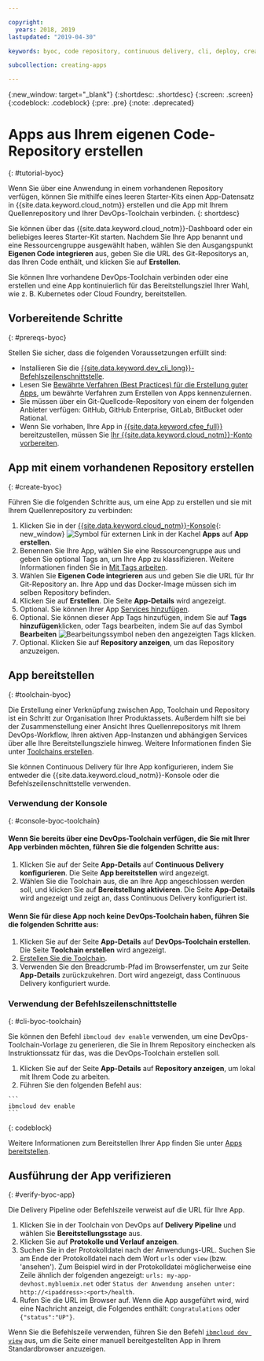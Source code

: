```yaml
---

copyright:
  years: 2018, 2019
lastupdated: "2019-04-30"

keywords: byoc, code repository, continuous delivery, cli, deploy, create app custom repo, custom repo, existing repo, custom code

subcollection: creating-apps

---
```


{:new_window: target="_blank"}
{:shortdesc: .shortdesc}
{:screen: .screen}
{:codeblock: .codeblock}
{:pre: .pre}
{:note: .deprecated}

# Apps aus Ihrem eigenen Code-Repository erstellen
{: #tutorial-byoc}

Wenn Sie über eine Anwendung in einem vorhandenen Repository verfügen, können Sie mithilfe eines leeren Starter-Kits einen App-Datensatz in {{site.data.keyword.cloud_notm}} erstellen und die App mit Ihrem Quellenrepository und Ihrer DevOps-Toolchain verbinden.
{: shortdesc}

Sie können über das {{site.data.keyword.cloud_notm}}-Dashboard oder ein beliebiges leeres Starter-Kit starten. Nachdem Sie Ihre App benannt und eine Ressourcengruppe ausgewählt haben, wählen Sie den Ausgangspunkt **Eigenen Code integrieren** aus, geben Sie die URL des Git-Repositorys an, das Ihren Code enthält, und klicken Sie auf **Erstellen**.

Sie können Ihre vorhandene DevOps-Toolchain verbinden oder eine erstellen und eine App kontinuierlich für das Bereitstellungsziel Ihrer Wahl, wie z. B. Kubernetes oder Cloud Foundry, bereitstellen.

## Vorbereitende Schritte
{: #prereqs-byoc}

Stellen Sie sicher, dass die folgenden Voraussetzungen erfüllt sind:

 * Installieren Sie die [{{site.data.keyword.dev_cli_long}}-Befehlszeilenschnittstelle](/docs/cli?topic=cloud-cli-ibmcloud-cli).
 * Lesen Sie [Bewährte Verfahren (Best Practices) für die Erstellung guter Apps](/docs/apps?topic=creating-apps-best-practice), um bewährte Verfahren zum Erstellen von Apps kennenzulernen.
 * Sie müssen über ein Git-Quellcode-Repository von einem der folgenden Anbieter verfügen: GitHub, GitHub Enterprise, GitLab, BitBucket oder Rational.
 * Wenn Sie vorhaben, Ihre App in [{{site.data.keyword.cfee_full}}](/docs/cloud-foundry?topic=cloud-foundry-about) bereitzustellen, müssen Sie [Ihr {{site.data.keyword.cloud_notm}}-Konto vorbereiten](/docs/cloud-foundry?topic=cloud-foundry-prepare).

## App mit einem vorhandenen Repository erstellen
{: #create-byoc}

Führen Sie die folgenden Schritte aus, um eine App zu erstellen und sie mit Ihrem Quellenrepository zu verbinden:

1. Klicken Sie in der [{{site.data.keyword.cloud_notm}}-Konsole](https://{DomainName}){: new_window} ![Symbol für externen Link](../../icons/launch-glyph.svg "Symbol für externen Link") in der Kachel **Apps** auf **App erstellen**.
2. Benennen Sie Ihre App, wählen Sie eine Ressourcengruppe aus und geben Sie optional Tags an, um Ihre App zu klassifizieren. Weitere Informationen finden Sie in [Mit Tags arbeiten](/docs/resources?topic=resources-tag).
3. Wählen Sie **Eigenen Code integrieren** aus und geben Sie die URL für Ihr Git-Repository an. Ihre App und das Docker-Image müssen sich im selben Repository befinden.
4. Klicken Sie auf **Erstellen**. Die Seite **App-Details** wird angezeigt.
5. Optional. Sie können Ihrer App [Services hinzufügen](/docs/apps?topic=creating-apps-add-resource).
6. Optional. Sie können dieser App Tags hinzufügen, indem Sie auf **Tags hinzufügen**klicken, oder Tags bearbeiten, indem Sie auf das Symbol **Bearbeiten** ![Bearbeitungssymbol](../../icons/edit-tagging.svg) neben den angezeigten Tags klicken.
7. Optional. Klicken Sie auf **Repository anzeigen**, um das Repository anzuzeigen.

## App bereitstellen
{: #toolchain-byoc}

Die Erstellung einer Verknüpfung zwischen App, Toolchain und Repository ist ein Schritt zur Organisation Ihrer Produktassets. Außerdem hilft sie bei der Zusammenstellung einer Ansicht Ihres Quellenrepositorys mit Ihrem DevOps-Workflow, Ihren aktiven App-Instanzen und abhängigen Services über alle Ihre Bereitstellungsziele hinweg. Weitere Informationen finden Sie unter [Toolchains erstellen](/docs/services/ContinuousDelivery?topic=ContinuousDelivery-toolchains_getting_started).

Sie können Continuous Delivery für Ihre App konfigurieren, indem Sie entweder die {{site.data.keyword.cloud_notm}}-Konsole oder die Befehlszeilenschnittstelle verwenden.

### Verwendung der Konsole
{: #console-byoc-toolchain}

#### Wenn Sie bereits über eine DevOps-Toolchain verfügen, die Sie mit Ihrer App verbinden möchten, führen Sie die folgenden Schritte aus:

1. Klicken Sie auf der Seite **App-Details** auf **Continuous Delivery konfigurieren**. Die Seite **App bereitstellen** wird angezeigt.
2. Wählen Sie die Toolchain aus, die an Ihre App angeschlossen werden soll, und klicken Sie auf **Bereitstellung aktivieren**. Die Seite **App-Details** wird angezeigt und zeigt an, dass Continuous Delivery konfiguriert ist.

#### Wenn Sie für diese App noch keine DevOps-Toolchain haben, führen Sie die folgenden Schritte aus:

1. Klicken Sie auf der Seite **App-Details** auf **DevOps-Toolchain erstellen**. Die Seite **Toolchain erstellen** wird angezeigt.
2. [Erstellen Sie die Toolchain](/docs/services/ContinuousDelivery?topic=ContinuousDelivery-toolchains_getting_started).
3. Verwenden Sie den Breadcrumb-Pfad im Browserfenster, um zur Seite **App-Details** zurückzukehren. Dort wird angezeigt, dass Continuous Delivery konfiguriert wurde.

### Verwendung der Befehlszeilenschnittstelle
{: #cli-byoc-toolchain}

Sie können den Befehl `ibmcloud dev enable` verwenden, um eine DevOps-Toolchain-Vorlage zu generieren, die Sie in Ihrem Repository einchecken als Instruktionssatz für das, was die DevOps-Toolchain erstellen soll. 

  1. Klicken Sie auf der Seite **App-Details** auf **Repository anzeigen**, um lokal mit Ihrem Code zu arbeiten.
  2. Führen Sie den folgenden Befehl aus:
    
    ```
    ibmcloud dev enable
    ```
   {: codeblock}

Weitere Informationen zum Bereitstellen Ihrer App finden Sie unter [Apps bereitstellen](/docs/apps?topic=creating-apps-deploying-apps).

## Ausführung der App verifizieren
{: #verify-byoc-app}

Die Delivery Pipeline oder Befehlszeile verweist auf die URL für Ihre App.

1. Klicken Sie in der Toolchain von DevOps auf **Delivery Pipeline** und wählen Sie **Bereitstellungsstage** aus.
2. Klicken Sie auf **Protokolle und Verlauf anzeigen**.
3. Suchen Sie in der Protokolldatei nach der Anwendungs-URL. Suchen Sie am Ende der Protokolldatei nach dem Wort `urls` oder `view` (bzw. 'ansehen'). Zum Beispiel wird in der Protokolldatei möglicherweise eine Zeile ähnlich der folgenden angezeigt: `urls: my-app-devhost.mybluemix.net` oder `Status der Anwendung ansehen unter: http://<ipaddress>:<port>/health`.
4. Rufen Sie die URL im Browser auf. Wenn die App ausgeführt wird, wird eine Nachricht anzeigt, die Folgendes enthält: `Congratulations` oder `{"status":"UP"}`.

Wenn Sie die Befehlszeile verwenden, führen Sie den Befehl [`ibmcloud dev view`](/docs/cli/idt?topic=cloud-cli-idt-cli#view) aus, um die Seite einer manuell bereitgestellten App in Ihrem Standardbrowser anzuzeigen.
